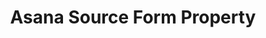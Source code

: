 ---
# -------------------------- #
#     USING THIS TEMPLATE    #
# -------------------------- #

## NEED HELP USING THIS TEMPLATE? SEE:
## https://docs-about-stitch-docs.netlify.com/reference/connect-templates/destination-form-property/
## FOR INSTRUCTIONS & REFERENCE INFO

# -------------------------- #
#        CONTENT TYPE        #
# -------------------------- #

content-type: "api-form"
form-type: "source"
key: "source-form-properties-asana-object"


# -------------------------- #
#        OBJECT INFO         #
# -------------------------- #

title: "Asana Source Form Property"
api-type: "platform.asana"
display-name: "Asana"

source-type: "saas"
docs-name: "asana"

description: ""

# -------------------------- #
#      OBJECT ATTRIBUTES     #
# -------------------------- #

# uses-common-fields: true/false
# See these fields in _data/connect/common/all-sources.yml
# May also include applicable fields in _data/connect/common/all-sources.yml
---